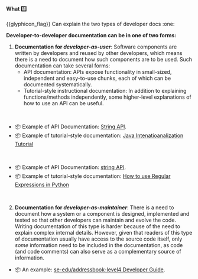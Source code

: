 <div id="title">

#### What :one:

</div>
<span id="outcomes">{{glyphicon_flag}} Can explain the two types of developer docs :one:</span>

<div id="body">

**Developer-to-developer documentation can be in one of two forms:**

1. **Documentation for _developer-as-user_**: Software components are written by developers and reused by other developers, which means there is a need to document how such components are to be used. Such documentation can take several forms:
   * API documentation: APIs expose functionality in small-sized, independent and easy-to-use chunks, each of which can be documented systematically. 
   * Tutorial-style instructional documentation: In addition to explaining functions/methods independently, some higher-level explanations of how to use an API can be useful.
  
<tip-box>

<tabs> 
  <tab header="Java">

* :package: Example of API Documentation: [String API](http://download.oracle.com/javase/8/docs/api/).
* :package: Example of tutorial-style documentation: [Java Intenatioanalization Tutorial](https://docs.oracle.com/javase/tutorial/i18n/index.html)

  </tab>
  <tab header="Python">

* :package: Example of API Documentation: [string API](https://docs.python.org/3/library/string.html).
* :package: Example of tutorial-style documentation: [How to use Regular Expressions in Python](https://docs.python.org/3/howto/regex.html)

  </tab>
</tabs>

</tip-box>

2. **Documentation for _developer-as-maintainer_**: There is a need to document how a system or a component is designed, implemented and tested so that other developers can maintain and evolve the code. Writing documentation of this type is harder because of the need to explain complex internal details. However, given that readers of this type of documentation usually have access to the source code itself, only _some_ information need to be included in the documentation, as code (and code comments) can also serve as a complementary source of information.

<tip-box>

* :package: An example: [se-edu/addressbook-level4 Developer Guide](https://se-edu.github.io/addressbook-level4/DeveloperGuide.html#design).

</tip-box>

</div>

<div id="extras">

<include src="exercises.md" />

</div>